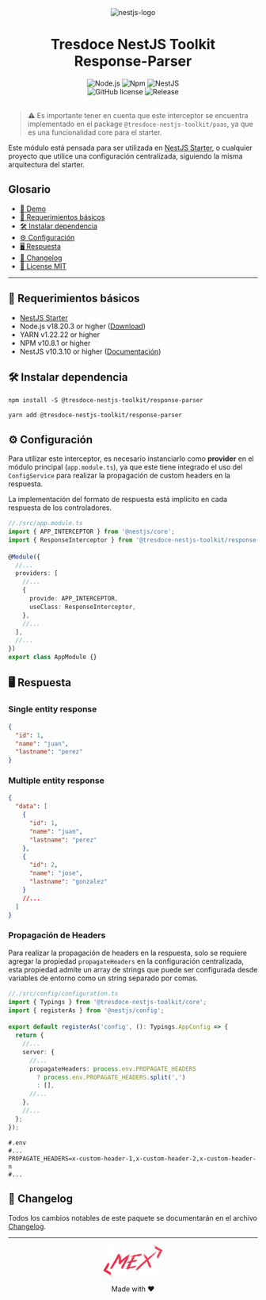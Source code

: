 <div align="center">
    <img alt="nestjs-logo" width="250" height="auto" src="https://camo.githubusercontent.com/c704e8013883cc3a04c7657e656fe30be5b188145d759a6aaff441658c5ffae0/68747470733a2f2f6e6573746a732e636f6d2f696d672f6c6f676f5f746578742e737667" />
    <h1>Tresdoce NestJS Toolkit<br/>Response-Parser</h1>
</div>

<div align="center">
    <img src="https://img.shields.io/static/v1.svg?style=flat&label=NodeJS&message=v18.20.3&labelColor=339933&color=757575&logoColor=FFFFFF&logo=Node.js" alt="Node.js"/>
    <img src="https://img.shields.io/static/v1.svg?style=flat&label=NPM&message=v10.8.1&labelColor=CB3837&logoColor=FFFFFF&color=757575&logo=npm" alt="Npm"/>
    <img src="https://img.shields.io/static/v1.svg?style=flat&label=NestJS&message=v10.3.10&labelColor=E0234E&logoColor=FFFFFF&color=757575&logo=Nestjs" alt="NestJS"/><br/>
    <img alt="GitHub license" src="https://img.shields.io/github/license/tresdoce/tresdoce-nestjs-toolkit?style=flat">
    <img alt="Release" src="https://img.shields.io/npm/v/@tresdoce-nestjs-toolkit/response-parser.svg">
    <br/>
</div>
<br/>

> ⚠️ Es importante tener en cuenta que este interceptor se encuentra implementado en el
> package `@tresdoce-nestjs-toolkit/paas`, ya que es una funcionalidad core para el starter.

Este módulo está pensada para ser utilizada en [NestJS Starter](https://github.com/rudemex/nestjs-starter), o cualquier
proyecto que utilice una configuración centralizada, siguiendo la misma arquitectura del starter.

## Glosario

- [🥳 Demo](https://nestjs-starter.tresdoce.com.ar/v1/docs)
- [📝 Requerimientos básicos](#basic-requirements)
- [🛠️ Instalar dependencia](#install-dependencies)
- [⚙️ Configuración](#configurations)
- [🖥 Respuesta](#response)
- [📄 Changelog](./CHANGELOG.md)
- [📜 License MIT](./license.md)

---

<a name="basic-requirements"></a>

## 📝 Requerimientos básicos

- [NestJS Starter](https://github.com/rudemex/nestjs-starter)
- Node.js v18.20.3 or higher ([Download](https://nodejs.org/es/download/))
- YARN v1.22.22 or higher
- NPM v10.8.1 or higher
- NestJS v10.3.10 or higher ([Documentación](https://nestjs.com/))

<a name="install-dependencies"></a>

## 🛠️ Instalar dependencia

```
npm install -S @tresdoce-nestjs-toolkit/response-parser
```

```
yarn add @tresdoce-nestjs-toolkit/response-parser
```

<a name="configurations"></a>

## ⚙️ Configuración

Para utilizar este interceptor, es necesario instanciarlo como **provider** en el módulo principal (`app.module.ts`),
ya que este tiene integrado el uso del `ConfigService` para realizar la propagación de custom headers en la respuesta.

La implementación del formato de respuesta está implícito en cada respuesta de los controladores.

```typescript
//./src/app.module.ts
import { APP_INTERCEPTOR } from '@nestjs/core';
import { ResponseInterceptor } from '@tresdoce-nestjs-toolkit/response-parser';

@Module({
  //...
  providers: [
    //...
    {
      provide: APP_INTERCEPTOR,
      useClass: ResponseInterceptor,
    },
    //...
  ],
  //...
})
export class AppModule {}
```

<a name="response"></a>

## 🖥 Respuesta

### Single entity response

```json
{
  "id": 1,
  "name": "juan",
  "lastname": "perez"
}
```

### Multiple entity response

```json
{
  "data": [
    {
      "id": 1,
      "name": "juan",
      "lastname": "perez"
    },
    {
      "id": 2,
      "name": "jose",
      "lastname": "gonzalez"
    }
    //...
  ]
}
```

### Propagación de Headers

Para realizar la propagación de headers en la respuesta, solo se requiere agregar la propiedad `propagateHeaders` en la
configuración centralizada, esta propiedad admite un array de strings que puede ser configurada desde variables de entorno
como un string separado por comas.

```typescript
//./src/config/configuration.ts
import { Typings } from '@tresdoce-nestjs-toolkit/core';
import { registerAs } from '@nestjs/config';

export default registerAs('config', (): Typings.AppConfig => {
  return {
    //...
    server: {
      //...
      propagateHeaders: process.env.PROPAGATE_HEADERS
        ? process.env.PROPAGATE_HEADERS.split(',')
        : [],
      //...
    },
    //...
  };
});
```

```dotenv
#.env
#...
PROPAGATE_HEADERS=x-custom-header-1,x-custom-header-2,x-custom-header-n
#...
```

## 📄 Changelog

Todos los cambios notables de este paquete se documentarán en el archivo [Changelog](./CHANGELOG.md).

---

<div align="center">
    <a href="mailto:mdelgado@tresdoce.com.ar" target="_blank" alt="Send an email">
        <img src="https://raw.githubusercontent.com/tresdoce/tresdoce-nestjs-toolkit/ab924d5bdd9a9b9acb3ca5721d4ce977c6b7f680/.readme-static/logo-mex-red.svg" width="120" alt="Mex" />
    </a><br/>
    <p>Made with ❤</p>
</div>
